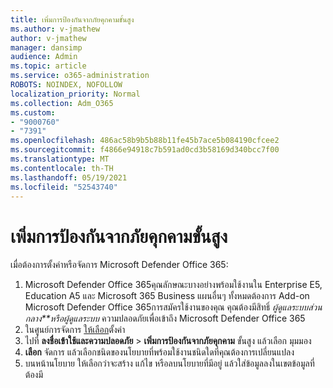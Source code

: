 ```yaml
---
title: เพิ่มการป้องกันจากภัยคุกคามขั้นสูง
ms.author: v-jmathew
author: v-jmathew
manager: dansimp
audience: Admin
ms.topic: article
ms.service: o365-administration
ROBOTS: NOINDEX, NOFOLLOW
localization_priority: Normal
ms.collection: Adm_O365
ms.custom:
- "9000760"
- "7391"
ms.openlocfilehash: 486ac58b9b5b88b11fe45b7ace5b084190cfcee2
ms.sourcegitcommit: f4866e94918c7b591ad0cd3b58169d340bcc7f00
ms.translationtype: MT
ms.contentlocale: th-TH
ms.lasthandoff: 05/19/2021
ms.locfileid: "52543740"
---
```

# <a name="increase-protection-from-advanced-threats"></a>เพิ่มการป้องกันจากภัยคุกคามขั้นสูง

เมื่อต้องการตั้งค่าหรือจัดการ Microsoft Defender Office 365:

1. Microsoft Defender Office 365คุณลักษณะบางอย่างพร้อมใช้งานใน Enterprise E5, Education A5 และ Microsoft 365 Business แผนอื่นๆ ทั้งหมดต้องการ Add-on Microsoft Defender Office 365การสมัครใช้งานของคุณ คุณต้องมีสิทธิ์ *ผู้ดูแลระบบส่วนกลาง**หรือผู้ดูแลระบบ* ความปลอดภัยเพื่อเข้าถึง Microsoft Defender Office 365
2. ในศูนย์การจัดการ [ให้เลือก](https://go.microsoft.com/fwlink/p/?linkid=2075721)ตั้งค่า
3. ไปที่ **ลงชื่อเข้าใช้และความปลอดภัย**  >  **เพิ่มการป้องกันจากภัยคุกคาม** ขั้นสูง แล้วเลือก มุมมอง [](https://go.microsoft.com/fwlink/?linkid=2109302)
4. **เลือก** จัดการ แล้วเลือกชนิดของนโยบายที่พร้อมใช้งานชนิดใดที่คุณต้องการเปลี่ยนแปลง
5. บนหน้านโยบาย ให้เลือกว่าจะสร้าง แก้ไข หรือลบนโยบายที่มีอยู่ แล้วใส่ข้อมูลลงในเขตข้อมูลที่ต้องมี
